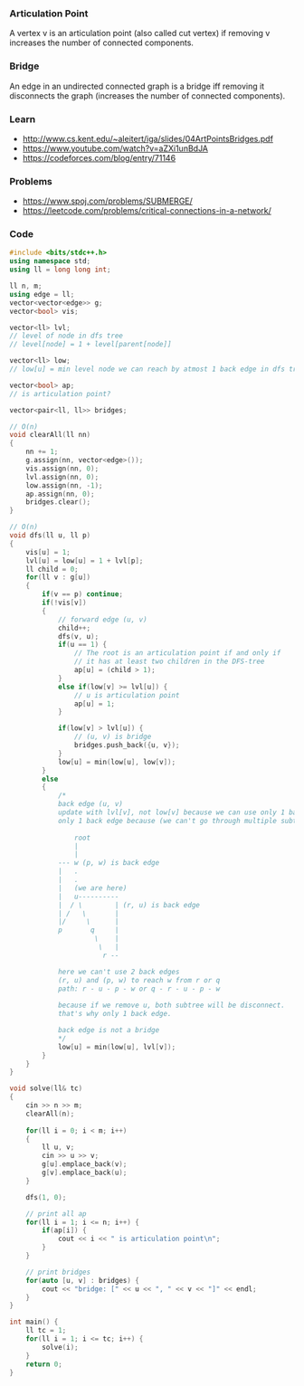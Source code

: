 ### Articulation Point
A vertex v is an articulation point (also called cut vertex) if removing v increases the number of connected components.

### Bridge
An edge in an undirected connected graph is a bridge iff removing it disconnects the graph (increases the number of connected components).

### Learn
- http://www.cs.kent.edu/~aleitert/iga/slides/04ArtPointsBridges.pdf
- https://www.youtube.com/watch?v=aZXi1unBdJA
- https://codeforces.com/blog/entry/71146

### Problems
- https://www.spoj.com/problems/SUBMERGE/
- https://leetcode.com/problems/critical-connections-in-a-network/

### Code
```cpp
#include <bits/stdc++.h>
using namespace std;
using ll = long long int;

ll n, m;
using edge = ll;
vector<vector<edge>> g;
vector<bool> vis;

vector<ll> lvl; 
// level of node in dfs tree
// level[node] = 1 + level[parent[node]]

vector<ll> low; 
// low[u] = min level node we can reach by atmost 1 back edge in dfs tree

vector<bool> ap; 
// is articulation point?

vector<pair<ll, ll>> bridges;

// O(n)
void clearAll(ll nn)
{
    nn += 1;
    g.assign(nn, vector<edge>());
    vis.assign(nn, 0);
    lvl.assign(nn, 0);
    low.assign(nn, -1);
    ap.assign(nn, 0);
    bridges.clear();
}

// O(n)
void dfs(ll u, ll p)
{
    vis[u] = 1;
    lvl[u] = low[u] = 1 + lvl[p];
    ll child = 0;
    for(ll v : g[u])
    {
        if(v == p) continue;
        if(!vis[v])
        {
            // forward edge (u, v)
            child++;
            dfs(v, u);
            if(u == 1) {
                // The root is an articulation point if and only if 
                // it has at least two children in the DFS-tree
                ap[u] = (child > 1);
            }
            else if(low[v] >= lvl[u]) {
                // u is articulation point
                ap[u] = 1; 
            }

            if(low[v] > lvl[u]) {
                // (u, v) is bridge
                bridges.push_back({u, v});
            }
            low[u] = min(low[u], low[v]);
        }
        else
        {
            /*
            back edge (u, v)
            update with lvl[v], not low[v] because we can use only 1 back edge.
            only 1 back edge because (we can't go through multiple subtree)
            
                root
                |
                |
            --- w (p, w) is back edge
            |   .
            |   .
            |   (we are here)
            |   u----------
            |  / \        | (r, u) is back edge 
            | /   \       |
            |/     \      |
            p       q     |
                     \    |
                      \   |
                       r --

            here we can't use 2 back edges
            (r, u) and (p, w) to reach w from r or q
            path: r - u - p - w or q - r - u - p - w
            
            because if we remove u, both subtree will be disconnect.
            that's why only 1 back edge.

            back edge is not a bridge
            */
            low[u] = min(low[u], lvl[v]);   
        }
    }
}

void solve(ll& tc)
{
    cin >> n >> m;
    clearAll(n);
    
    for(ll i = 0; i < m; i++)
    {
        ll u, v;
        cin >> u >> v;
        g[u].emplace_back(v);
        g[v].emplace_back(u);
    }

    dfs(1, 0);

    // print all ap
    for(ll i = 1; i <= n; i++) {
        if(ap[i]) {
            cout << i << " is articulation point\n";
        }
    }

    // print bridges
    for(auto [u, v] : bridges) {
        cout << "bridge: [" << u << ", " << v << "]" << endl;
    }
}

int main() {
    ll tc = 1;
    for(ll i = 1; i <= tc; i++) {
        solve(i);
    }
    return 0;
}
```